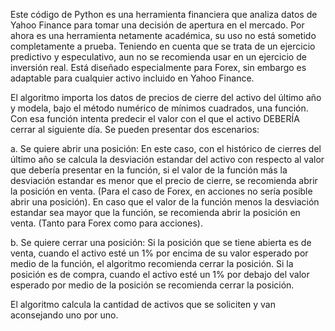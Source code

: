 Este código de Python es una herramienta financiera que analiza datos de Yahoo Finance para tomar una decisión de apertura en el mercado. Por ahora es una herramienta netamente académica, su uso no está sometido completamente a prueba. Teniendo en cuenta que se trata de un ejercicio predictivo y especulativo, aun no se recomienda usar en un ejercicio de inversión real. Está diseñado especialmente para Forex, sin embargo es adaptable para cualquier activo incluido en Yahoo Finance.

El algoritmo importa los datos de precios de cierre del activo del último año y modela, bajo el método numérico de mínimos cuadrados, una función. Con esa función intenta predecir el valor con el que el activo DEBERÍA cerrar al siguiente día. Se pueden presentar dos escenarios:

a. Se quiere abrir una posición: En este caso, con el histórico de cierres del último año se calcula la desviación estandar del activo con respecto al valor que debería presentar en la función, si el valor de la función más la desviación estandar es menor que el precio de cierre, se recomienda abrir la posición en venta. (Para el caso de Forex, en acciones no sería posible abrir una posición). En caso que el valor de la función menos la desviación estandar sea mayor que la función, se recomienda abrir la posición en venta. (Tanto para Forex como para acciones).

b. Se quiere cerrar una posición: Si la posición que se tiene abierta es de venta, cuando el activo esté un 1% por encima de su valor esperado por medio de la función, el algoritmo recomienda cerrar la posición. Si la posición es de compra, cuando el activo esté un 1% por debajo del valor esperado por medio de la posición se recomienda cerrar la posición.

El algoritmo calcula la cantidad de activos que se soliciten y van aconsejando uno por uno.
